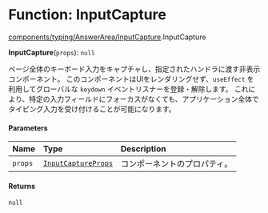 # Function: InputCapture

[components/typing/AnswerArea/InputCapture](../modules/components_typing_AnswerArea_InputCapture.md).InputCapture

**InputCapture**(`props`): ``null``

ページ全体のキーボード入力をキャプチャし、指定されたハンドラに渡す非表示コンポーネント。
このコンポーネントはUIをレンダリングせず、`useEffect` を利用してグローバルな `keydown` イベントリスナーを登録・解除します。
これにより、特定の入力フィールドにフォーカスがなくても、アプリケーション全体でタイピング入力を受け付けることが可能になります。

#### Parameters

| Name | Type | Description |
| :------ | :------ | :------ |
| `props` | [`InputCaptureProps`](../types/types.InputCaptureProps.md) | コンポーネントのプロパティ。 |

#### Returns

``null``
